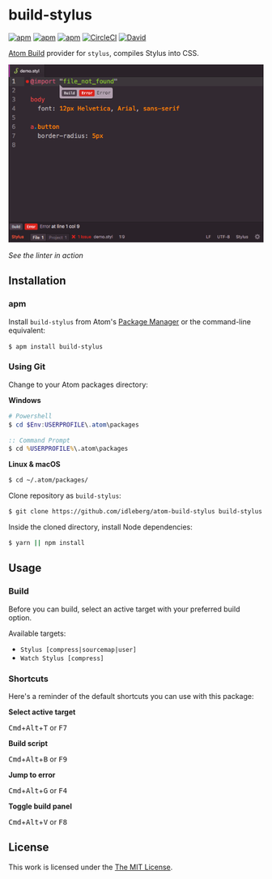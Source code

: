 # build-stylus

[![apm](https://img.shields.io/apm/l/build-stylus.svg?style=flat-square)](https://atom.io/packages/build-stylus)
[![apm](https://img.shields.io/apm/v/build-stylus.svg?style=flat-square)](https://atom.io/packages/build-stylus)
[![apm](https://img.shields.io/apm/dm/build-stylus.svg?style=flat-square)](https://atom.io/packages/build-stylus)
[![CircleCI](https://flat.badgen.net/circleci/github/idleberg/atom-build-stylus)](https://circleci.com/gh/idleberg/atom-build-stylus)
[![David](https://img.shields.io/david/idleberg/atom-build-stylus.svg?style=flat-square)](https://david-dm.org/idleberg/atom-build-stylus)

[Atom Build](https://atombuild.github.io/) provider for `stylus`, compiles Stylus into CSS.

![Screenshot](https://raw.githubusercontent.com/idleberg/atom-build-stylus/master/screenshot.png)

*See the linter in action*

## Installation

### apm

Install `build-stylus` from Atom's [Package Manager](http://flight-manual.atom.io/using-atom/sections/atom-packages/) or the command-line equivalent:

`$ apm install build-stylus`

### Using Git

Change to your Atom packages directory:

**Windows**

```powershell
# Powershell
$ cd $Env:USERPROFILE\.atom\packages
```

```cmd
:: Command Prompt
$ cd %USERPROFILE%\.atom\packages
```

**Linux & macOS**

```bash
$ cd ~/.atom/packages/
```

Clone repository as `build-stylus`:

```bash
$ git clone https://github.com/idleberg/atom-build-stylus build-stylus
```

Inside the cloned directory, install Node dependencies:

```bash
$ yarn || npm install
```

## Usage

### Build

Before you can build, select an active target with your preferred build option.

Available targets:

* `Stylus [compress|sourcemap|user]`
* `Watch Stylus [compress]`

### Shortcuts

Here's a reminder of the default shortcuts you can use with this package:

**Select active target**

<kbd>Cmd</kbd>+<kbd>Alt</kbd>+<kbd>T</kbd> or <kbd>F7</kbd>

**Build script**

<kbd>Cmd</kbd>+<kbd>Alt</kbd>+<kbd>B</kbd> or <kbd>F9</kbd>

**Jump to error**

<kbd>Cmd</kbd>+<kbd>Alt</kbd>+<kbd>G</kbd> or <kbd>F4</kbd>

**Toggle build panel**

<kbd>Cmd</kbd>+<kbd>Alt</kbd>+<kbd>V</kbd> or <kbd>F8</kbd>

## License

This work is licensed under the [The MIT License](LICENSE).
